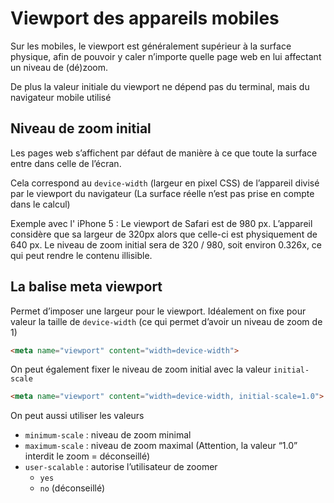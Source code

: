 # Viewport des appareils mobiles
Sur les mobiles, le viewport est généralement supérieur à la surface physique, afin de pouvoir y caler n’importe quelle page web en lui affectant un niveau de (dé)zoom.

De plus la valeur initiale du viewport ne dépend pas du terminal, mais du navigateur mobile utilisé

## Niveau de zoom initial
Les pages web s’affichent par défaut de manière à ce que toute la surface entre dans celle de l’écran.

Cela correspond au `device-width` (largeur en pixel CSS) de l’appareil divisé par le viewport du navigateur (La surface réelle n’est pas prise en compte dans le calcul)

Exemple avec l' iPhone 5 : Le viewport de Safari est de 980 px. L’appareil considère que sa largeur de 320px alors que celle-ci est physiquement de 640 px. Le niveau de zoom initial sera de 320 / 980, soit environ 0.326x, ce qui peut rendre le contenu illisible.

## La balise meta viewport
Permet d’imposer une largeur pour le viewport. Idéalement on fixe pour valeur la taille de `device-width` (ce qui permet d’avoir un niveau de zoom de 1)

```html
<meta name="viewport" content="width=device-width">
```
  
On peut également fixer le niveau de zoom initial avec la valeur `initial-scale`

```html
<meta name="viewport" content="width=device-width, initial-scale=1.0">
```
  
On peut aussi utiliser les valeurs
-   `minimum-scale` : niveau de zoom minimal
-   `maximum-scale` : niveau de zoom maximal (Attention, la valeur “1.0” interdit le zoom = déconseillé)
-   `user-scalable` : autorise l’utilisateur de zoomer
	-   `yes`
	- `no` (déconseillé)